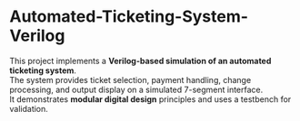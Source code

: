 # Automated-Ticketing-System-Verilog
This project implements a **Verilog-based simulation of an automated ticketing system**.  
The system provides ticket selection, payment handling, change processing, and output display on a simulated 7-segment interface.  
It demonstrates **modular digital design** principles and uses a testbench for validation.
